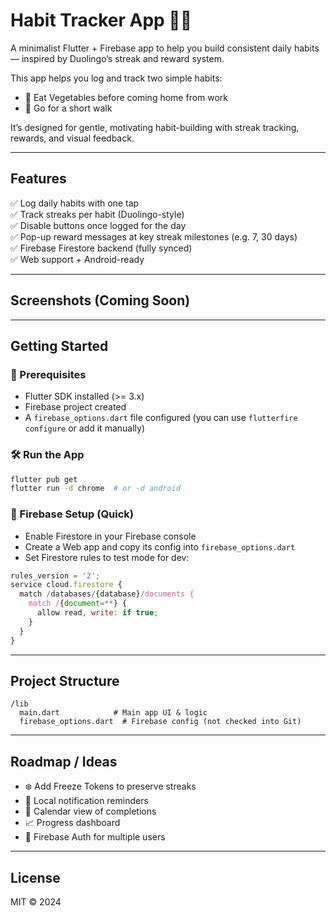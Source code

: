 # Habit Tracker App 🥦🔥

A minimalist Flutter + Firebase app to help you build consistent daily habits — inspired by Duolingo’s streak and reward system.

This app helps you log and track two simple habits:
- 🥦 Eat Vegetables before coming home from work
- 🚶 Go for a short walk

It’s designed for gentle, motivating habit-building with streak tracking, rewards, and visual feedback.

---

## Features

✅ Log daily habits with one tap  
✅ Track streaks per habit (Duolingo-style)  
✅ Disable buttons once logged for the day  
✅ Pop-up reward messages at key streak milestones (e.g. 7, 30 days)  
✅ Firebase Firestore backend (fully synced)  
✅ Web support + Android-ready

---

## Screenshots (Coming Soon)

---

## Getting Started

### 🚀 Prerequisites
- Flutter SDK installed (>= 3.x)
- Firebase project created
- A `firebase_options.dart` file configured (you can use `flutterfire configure` or add it manually)

### 🛠 Run the App
```bash
flutter pub get
flutter run -d chrome  # or -d android
```

### 🔐 Firebase Setup (Quick)
- Enable Firestore in your Firebase console
- Create a Web app and copy its config into `firebase_options.dart`
- Set Firestore rules to test mode for dev:
```js
rules_version = '2';
service cloud.firestore {
  match /databases/{database}/documents {
    match /{document=**} {
      allow read, write: if true;
    }
  }
}
```

---

## Project Structure
```text
/lib
  main.dart            # Main app UI & logic
  firebase_options.dart  # Firebase config (not checked into Git)
```

---

## Roadmap / Ideas
- ❄️ Add Freeze Tokens to preserve streaks
- 🔔 Local notification reminders
- 📅 Calendar view of completions
- 📈 Progress dashboard
- 👤 Firebase Auth for multiple users

---

## License
MIT © 2024
